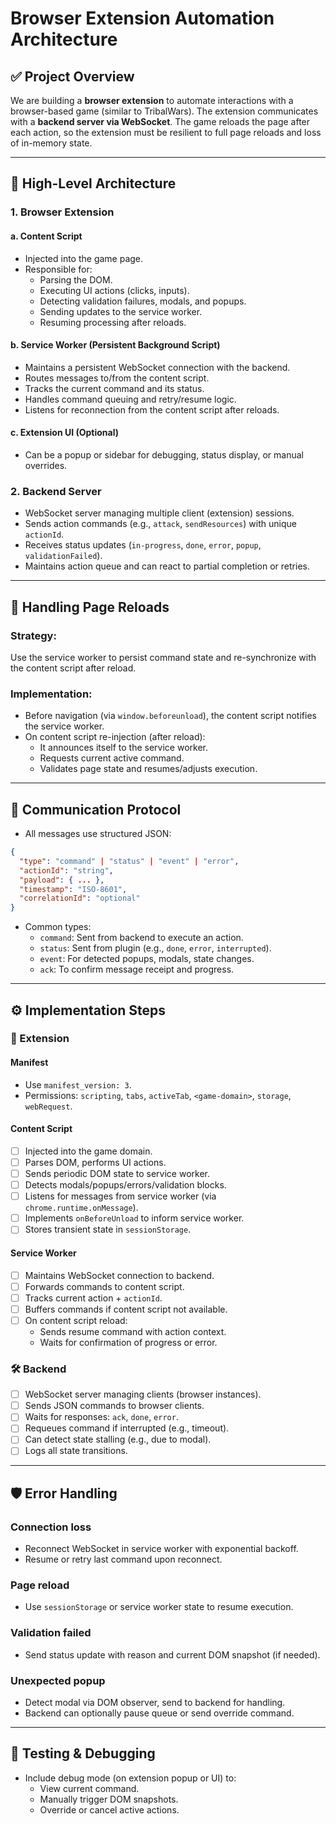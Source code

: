 
# Browser Extension Automation Architecture

## ✅ Project Overview

We are building a **browser extension** to automate interactions with a browser-based game (similar to TribalWars). The extension communicates with a **backend server via WebSocket**. The game reloads the page after each action, so the extension must be resilient to full page reloads and loss of in-memory state.

---

## 🧱 High-Level Architecture

### 1. Browser Extension

#### a. Content Script
- Injected into the game page.
- Responsible for:
  - Parsing the DOM.
  - Executing UI actions (clicks, inputs).
  - Detecting validation failures, modals, and popups.
  - Sending updates to the service worker.
  - Resuming processing after reloads.

#### b. Service Worker (Persistent Background Script)
- Maintains a persistent WebSocket connection with the backend.
- Routes messages to/from the content script.
- Tracks the current command and its status.
- Handles command queuing and retry/resume logic.
- Listens for reconnection from the content script after reloads.

#### c. Extension UI (Optional)
- Can be a popup or sidebar for debugging, status display, or manual overrides.

### 2. Backend Server

- WebSocket server managing multiple client (extension) sessions.
- Sends action commands (e.g., `attack`, `sendResources`) with unique `actionId`.
- Receives status updates (`in-progress`, `done`, `error`, `popup`, `validationFailed`).
- Maintains action queue and can react to partial completion or retries.

---

## 🔁 Handling Page Reloads

### Strategy:
Use the service worker to persist command state and re-synchronize with the content script after reload.

### Implementation:
- Before navigation (via `window.beforeunload`), the content script notifies the service worker.
- On content script re-injection (after reload):
  - It announces itself to the service worker.
  - Requests current active command.
  - Validates page state and resumes/adjusts execution.

---

## 📡 Communication Protocol

- All messages use structured JSON:
```json
{
  "type": "command" | "status" | "event" | "error",
  "actionId": "string",
  "payload": { ... },
  "timestamp": "ISO-8601",
  "correlationId": "optional"
}
```

- Common types:
  - `command`: Sent from backend to execute an action.
  - `status`: Sent from plugin (e.g., `done`, `error`, `interrupted`).
  - `event`: For detected popups, modals, state changes.
  - `ack`: To confirm message receipt and progress.

---

## ⚙️ Implementation Steps

### 🧩 Extension

#### Manifest
- Use `manifest_version: 3`.
- Permissions: `scripting`, `tabs`, `activeTab`, `<game-domain>`, `storage`, `webRequest`.

#### Content Script
- [ ] Injected into the game domain.
- [ ] Parses DOM, performs UI actions.
- [ ] Sends periodic DOM state to service worker.
- [ ] Detects modals/popups/errors/validation blocks.
- [ ] Listens for messages from service worker (via `chrome.runtime.onMessage`).
- [ ] Implements `onBeforeUnload` to inform service worker.
- [ ] Stores transient state in `sessionStorage`.

#### Service Worker
- [ ] Maintains WebSocket connection to backend.
- [ ] Forwards commands to content script.
- [ ] Tracks current action + `actionId`.
- [ ] Buffers commands if content script not available.
- [ ] On content script reload:
  - Sends resume command with action context.
  - Waits for confirmation of progress or error.

### 🛠 Backend

- [ ] WebSocket server managing clients (browser instances).
- [ ] Sends JSON commands to browser clients.
- [ ] Waits for responses: `ack`, `done`, `error`.
- [ ] Requeues command if interrupted (e.g., timeout).
- [ ] Can detect state stalling (e.g., due to modal).
- [ ] Logs all state transitions.

---

## 🛡 Error Handling

### Connection loss
- Reconnect WebSocket in service worker with exponential backoff.
- Resume or retry last command upon reconnect.

### Page reload
- Use `sessionStorage` or service worker state to resume execution.

### Validation failed
- Send status update with reason and current DOM snapshot (if needed).

### Unexpected popup
- Detect modal via DOM observer, send to backend for handling.
- Backend can optionally pause queue or send override command.

---

## 🧪 Testing & Debugging

- Include debug mode (on extension popup or UI) to:
  - View current command.
  - Manually trigger DOM snapshots.
  - Override or cancel active actions.
